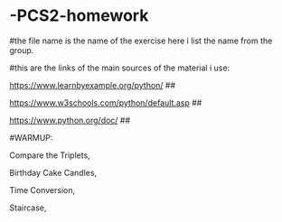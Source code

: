 # -PCS2-homework

#the file name is the name of the exercise here i list the name from the group.

#this are the links of the main sources of the material i use:

https://www.learnbyexample.org/python/ ##

https://www.w3schools.com/python/default.asp ##

https://www.python.org/doc/ ##

#WARMUP:

Compare the Triplets,

Birthday Cake Candles,

Time Conversion,

Staircase,

